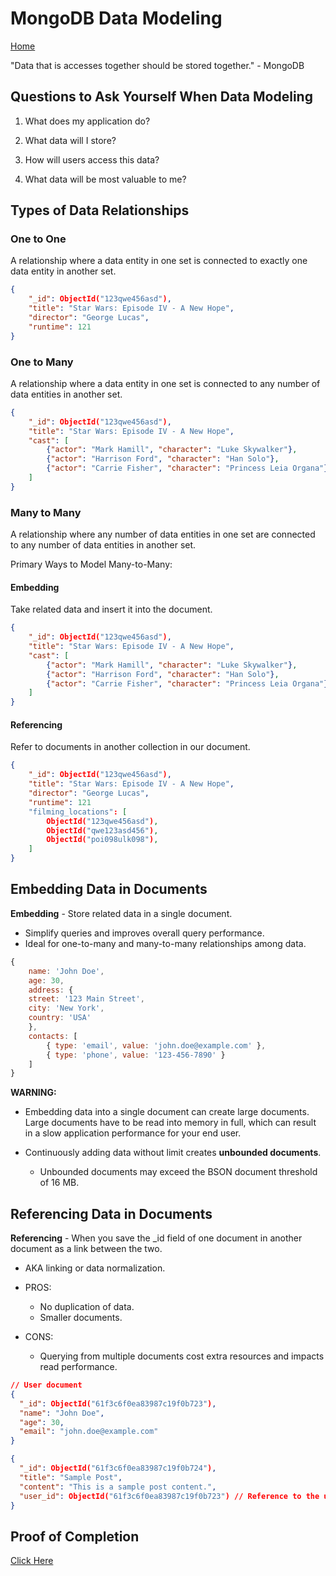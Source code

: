 # MongoDB Data Modeling

[Home](../README.md)

"Data that is accesses together should be stored together." - MongoDB

## Questions to Ask Yourself When Data Modeling

1. What does my application do?

2. What data will I store?

3. How will users access this data?

4. What data will be most valuable to me?

## Types of Data Relationships

### One to One

A relationship where a data entity in one set is connected to exactly one data entity in another set.

```json
{
    "_id": ObjectId("123qwe456asd"),
    "title": "Star Wars: Episode IV - A New Hope",
    "director": "George Lucas",
    "runtime": 121 
}
```

### One to Many

A relationship where a data entity in one set is connected to any number of data entities in another set.

```json
{
    "_id": ObjectId("123qwe456asd"),
    "title": "Star Wars: Episode IV - A New Hope",
    "cast": [
        {"actor": "Mark Hamill", "character": "Luke Skywalker"},
        {"actor": "Harrison Ford", "character": "Han Solo"},
        {"actor": "Carrie Fisher", "character": "Princess Leia Organa"},
    ]
}
```

### Many to Many

A relationship where any  number of data entities in one set are connected to any number of data entities in another set.

Primary Ways to Model Many-to-Many:

#### Embedding

Take related data and insert it into the document.

```json
{
    "_id": ObjectId("123qwe456asd"),
    "title": "Star Wars: Episode IV - A New Hope",
    "cast": [
        {"actor": "Mark Hamill", "character": "Luke Skywalker"},
        {"actor": "Harrison Ford", "character": "Han Solo"},
        {"actor": "Carrie Fisher", "character": "Princess Leia Organa"},
    ]
}
```

#### Referencing

Refer to documents in another collection in our document.

```json
{
    "_id": ObjectId("123qwe456asd"),
    "title": "Star Wars: Episode IV - A New Hope",
    "director": "George Lucas",
    "runtime": 121
    "filming_locations": [
        ObjectId("123qwe456asd"),
        ObjectId("qwe123asd456"),
        ObjectId("poi098ulk098"),
    ]
}
```

## Embedding Data in Documents

**Embedding** - Store related data in a single document.

- Simplify queries and improves overall query performance.
- Ideal for one-to-many and many-to-many relationships among data.

```js
{
    name: 'John Doe',
    age: 30,
    address: {
    street: '123 Main Street',
    city: 'New York',
    country: 'USA'
    },
    contacts: [
        { type: 'email', value: 'john.doe@example.com' },
        { type: 'phone', value: '123-456-7890' }
    ]
}
```

**WARNING:**

- Embedding data into a single document can create large documents.
Large documents have to be read into memory in full, which can result in a slow application performance for your end user.

- Continuously adding data without limit creates **unbounded documents**.
  - Unbounded documents may exceed the BSON document threshold of 16 MB.

## Referencing Data in Documents

**Referencing** - When you save the _id field of one document in another document as a link between the two.

- AKA linking or data normalization.

- PROS:
  - No duplication of data.
  - Smaller documents.

- CONS:
  - Querying from multiple documents cost extra resources and impacts read performance.

```json
// User document
{
  "_id": ObjectId("61f3c6f0ea83987c19f0b723"),
  "name": "John Doe",
  "age": 30,
  "email": "john.doe@example.com"
}

{
  "_id": ObjectId("61f3c6f0ea83987c19f0b724"),
  "title": "Sample Post",
  "content": "This is a sample post content.",
  "user_id": ObjectId("61f3c6f0ea83987c19f0b723") // Reference to the user document
}
```

## Proof of Completion

[Click Here](https://ti-user-certificates.s3.amazonaws.com/ae62dcd7-abdc-4e90-a570-83eccba49043/09d120a6-17b5-4e81-940e-cd158dd3e8ee-alexandro-valdez-8534c382-dd89-43eb-9abd-f4d57aa5d1c6-certificate.pdf)
